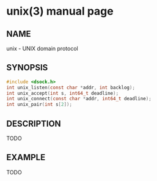 # unix(3) manual page

## NAME

unix - UNIX domain protocol

## SYNOPSIS

```c
#include <dsock.h>
int unix_listen(const char *addr, int backlog);
int unix_accept(int s, int64_t deadline);
int unix_connect(const char *addr, int64_t deadline);
int unix_pair(int s[2]);
```

## DESCRIPTION

TODO

## EXAMPLE

TODO

